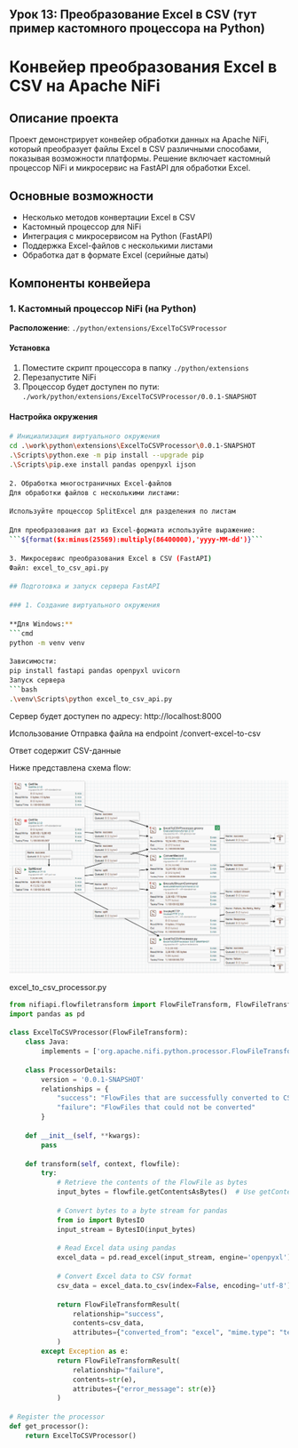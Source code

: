 ## Урок 13: Преобразование Excel в CSV (тут пример кастомного процессора на Python)

# Конвейер преобразования Excel в CSV на Apache NiFi

## Описание проекта
Проект демонстрирует конвейер обработки данных на Apache NiFi, который преобразует файлы Excel в CSV различными способами, показывая возможности платформы. Решение включает кастомный процессор NiFi и микросервис на FastAPI для обработки Excel.

## Основные возможности
- Несколько методов конвертации Excel в CSV
- Кастомный процессор для NiFi
- Интеграция с микросервисом на Python (FastAPI)
- Поддержка Excel-файлов с несколькими листами
- Обработка дат в формате Excel (серийные даты)

## Компоненты конвейера

### 1. Кастомный процессор NiFi (на Python)
**Расположение**: `./python/extensions/ExcelToCSVProcessor`

#### Установка
1. Поместите скрипт процессора в папку `./python/extensions`
2. Перезапустите NiFi
3. Процессор будет доступен по пути: `./work/python/extensions/ExcelToCSVProcessor/0.0.1-SNAPSHOT`

#### Настройка окружения
```bash
# Инициализация виртуального окружения
cd .\work\python\extensions\ExcelToCSVProcessor\0.0.1-SNAPSHOT
.\Scripts\python.exe -m pip install --upgrade pip
.\Scripts\pip.exe install pandas openpyxl ijson

2. Обработка многостраничных Excel-файлов
Для обработки файлов с несколькими листами:

Используйте процессор SplitExcel для разделения по листам

Для преобразования дат из Excel-формата используйте выражение:
```${format($x:minus(25569):multiply(86400000),'yyyy-MM-dd')}```

3. Микросервис преобразования Excel в CSV (FastAPI)
Файл: excel_to_csv_api.py

## Подготовка и запуск сервера FastAPI

### 1. Создание виртуального окружения

**Для Windows:**
```cmd
python -m venv venv

Зависимости:
pip install fastapi pandas openpyxl uvicorn
Запуск сервера
```bash
.\venv\Scripts\python excel_to_csv_api.py
```
Сервер будет доступен по адресу: http://localhost:8000

Использование
Отправка файла на endpoint /convert-excel-to-csv

Ответ содержит CSV-данные



Ниже представлена схема flow:

![NiFi Flow](pipeline.png)


excel_to_csv_processor.py
```python
from nifiapi.flowfiletransform import FlowFileTransform, FlowFileTransformResult
import pandas as pd

class ExcelToCSVProcessor(FlowFileTransform):
    class Java:
        implements = ['org.apache.nifi.python.processor.FlowFileTransform']
    
    class ProcessorDetails:
        version = '0.0.1-SNAPSHOT'
        relationships = {
            "success": "FlowFiles that are successfully converted to CSV",
            "failure": "FlowFiles that could not be converted"
        }
    
    def __init__(self, **kwargs):
        pass
    
    def transform(self, context, flowfile):
        try:
            # Retrieve the contents of the FlowFile as bytes
            input_bytes = flowfile.getContentsAsBytes()  # Use getContentsAsBytes()
            
            # Convert bytes to a byte stream for pandas
            from io import BytesIO
            input_stream = BytesIO(input_bytes)
            
            # Read Excel data using pandas
            excel_data = pd.read_excel(input_stream, engine='openpyxl')
            
            # Convert Excel data to CSV format
            csv_data = excel_data.to_csv(index=False, encoding='utf-8')
            
            return FlowFileTransformResult(
                relationship="success",
                contents=csv_data,
                attributes={"converted_from": "excel", "mime.type": "text/csv"}
            )
        except Exception as e:
            return FlowFileTransformResult(
                relationship="failure",
                contents=str(e),
                attributes={"error_message": str(e)}
            )

# Register the processor
def get_processor():
    return ExcelToCSVProcessor()

```